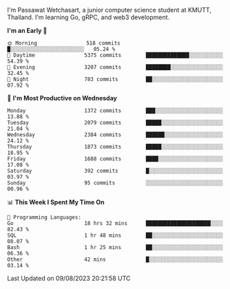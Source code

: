 
I'm Passawat Wetchasart, a junior computer science student at KMUTT, Thailand. I'm learning Go, gRPC, and web3 development.



<!--START_SECTION:waka-->
**I'm an Early 🐤** 

```text
🌞 Morning                518 commits         █░░░░░░░░░░░░░░░░░░░░░░░░   05.24 % 
🌆 Daytime                5375 commits        ██████████████░░░░░░░░░░░   54.39 % 
🌃 Evening                3207 commits        ████████░░░░░░░░░░░░░░░░░   32.45 % 
🌙 Night                  783 commits         ██░░░░░░░░░░░░░░░░░░░░░░░   07.92 % 
```
📅 **I'm Most Productive on Wednesday** 

```text
Monday                   1372 commits        ███░░░░░░░░░░░░░░░░░░░░░░   13.88 % 
Tuesday                  2079 commits        █████░░░░░░░░░░░░░░░░░░░░   21.04 % 
Wednesday                2384 commits        ██████░░░░░░░░░░░░░░░░░░░   24.12 % 
Thursday                 1873 commits        █████░░░░░░░░░░░░░░░░░░░░   18.95 % 
Friday                   1688 commits        ████░░░░░░░░░░░░░░░░░░░░░   17.08 % 
Saturday                 392 commits         █░░░░░░░░░░░░░░░░░░░░░░░░   03.97 % 
Sunday                   95 commits          ░░░░░░░░░░░░░░░░░░░░░░░░░   00.96 % 
```


📊 **This Week I Spent My Time On** 

```text
💬 Programming Languages: 
Go                       18 hrs 32 mins      █████████████████████░░░░   82.43 % 
SQL                      1 hr 48 mins        ██░░░░░░░░░░░░░░░░░░░░░░░   08.07 % 
Bash                     1 hr 25 mins        ██░░░░░░░░░░░░░░░░░░░░░░░   06.36 % 
Other                    42 mins             █░░░░░░░░░░░░░░░░░░░░░░░░   03.14 % 
```


 Last Updated on 09/08/2023 20:21:58 UTC
<!--END_SECTION:waka-->

<!--
**markpassawat/markpassawat** is a ✨ _special_ ✨ repository because its `README.md` (this file) appears on your GitHub profile.

Here are some ideas to get you started:

- 🔭 I’m currently working on ...
- 🌱 I’m currently learning ...
- 👯 I’m looking to collaborate on ...
- 🤔 I’m looking for help with ...
- 💬 Ask me about ...
- 📫 How to reach me: ...
- 😄 Pronouns: He/Him
- ⚡ Fun fact: ...
-->
